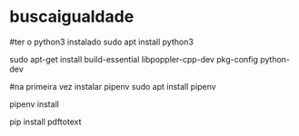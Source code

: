 # buscaigualdade

#ter o python3 instalado
sudo apt install python3

sudo apt-get install build-essential libpoppler-cpp-dev pkg-config python-dev

#na primeira vez instalar pipenv
sudo apt install pipenv

pipenv install

pip install pdftotext
